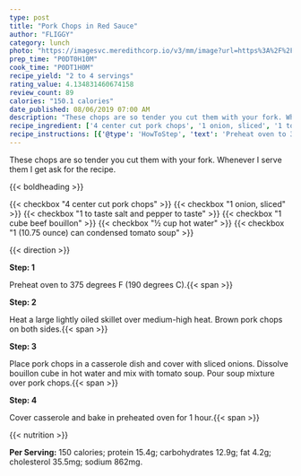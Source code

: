 ```yaml
---
type: post
title: "Pork Chops in Red Sauce"
author: "FLIGGY"
category: lunch
photo: "https://imagesvc.meredithcorp.io/v3/mm/image?url=https%3A%2F%2Fimages.media-allrecipes.com%2Fuserphotos%2F1110816.jpg"
prep_time: "P0DT0H10M"
cook_time: "P0DT1H0M"
recipe_yield: "2 to 4 servings"
rating_value: 4.134831460674158
review_count: 89
calories: "150.1 calories"
date_published: 08/06/2019 07:00 AM
description: "These chops are so tender you cut them with your fork. Whenever I serve them I get ask for the recipe."
recipe_ingredient: ['4 center cut pork chops', '1 onion, sliced', '1 to taste salt and pepper to taste', '1 cube beef bouillon', '½ cup hot water', '1 (10.75 ounce) can  condensed tomato soup']
recipe_instructions: [{'@type': 'HowToStep', 'text': 'Preheat oven to 375  degrees F (190 degrees C).\n'}, {'@type': 'HowToStep', 'text': 'Heat a large lightly oiled skillet over medium-high heat. Brown pork chops on both sides.\n'}, {'@type': 'HowToStep', 'text': 'Place pork chops in a casserole dish and cover with sliced onions. Dissolve bouillon cube in hot water and mix with tomato soup. Pour soup mixture over pork chops.\n'}, {'@type': 'HowToStep', 'text': 'Cover casserole and bake in preheated oven for 1 hour.\n'}]
---
```


These chops are so tender you cut them with your fork. Whenever I serve them I get ask for the recipe. 

{{< boldheading >}}

{{< checkbox "4  center cut pork chops" >}}
{{< checkbox "1  onion, sliced" >}}
{{< checkbox "1 to taste salt and pepper to taste" >}}
{{< checkbox "1 cube beef bouillon" >}}
{{< checkbox "½ cup hot water" >}}
{{< checkbox "1 (10.75 ounce) can  condensed tomato soup" >}}


{{< direction >}}

**Step: 1**

Preheat oven to 375  degrees F (190 degrees C).{{< span >}}

**Step: 2**

Heat a large lightly oiled skillet over medium-high heat. Brown pork chops on both sides.{{< span >}}

**Step: 3**

Place pork chops in a casserole dish and cover with sliced onions. Dissolve bouillon cube in hot water and mix with tomato soup. Pour soup mixture over pork chops.{{< span >}}

**Step: 4**

Cover casserole and bake in preheated oven for 1 hour.{{< span >}}

{{< nutrition >}}

**Per Serving:** 150 calories; protein 15.4g; carbohydrates 12.9g; fat 4.2g; cholesterol 35.5mg; sodium 862mg.